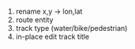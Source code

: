 1. rename x,y -> lon,lat
2. route entity
3. track type (water/bike/pedestrian)
4. in-place edit track title
